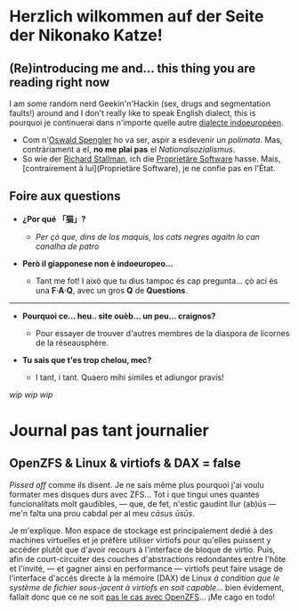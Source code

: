 # Herzlich wilkommen auf der Seite der Nikonako Katze!

## (Re)introducing me and… this thing you are reading right now

I am some random nerd Geekin'n'Hackin (sex, drugs and segmentation faults!)
around and I don't really like to speak English dialect, this is pourquoi je
continuerai dans n'importe quelle autre [dialecte
indoeuropéen](https://upload.wikimedia.org/wikipedia/commons/4/4f/IndoEuropeanTree.svg).

- Com n'[Oswald
  Spengler](https://en.wikipedia.org/w/index.php?title=Oswald_Spengler&oldid=1213605401)
  ho va ser, aspir a esdevenir un *polímata*. Mas, contràriament a el, **no me
  plai pas** el *Nationalsozialismus*.
- So wie der [Richard Stallman](https://de.wikipedia.org/wiki/Richard_Stallman),
  ich die [Proprietäre
  Software](https://de.wikipedia.org/wiki/Propriet%C3%A4re_Software) hasse.
  Mais, [contrairement à lui](Proprietäre Software), je ne confie pas en l'État.

## Foire aux questions

- **¿Por qué 「猫」?**
   - *Per çò que, dins de los maquis, los cats negres agaitn lo can canalha de
     patro*

- **Però il giapponese non è indoeuropeo…**
   - Tant me fot! I això que tu dius tampoc és cap pregunta… çò ací és una
     **F·A·Q**, avec un gros **Q** de **Questions**.

---

- **Pourquoi ce… heu.. site ouèb… un peu… craignos?**
   - Pour essayer de trouver d'autres membres de la diaspora de licornes de la
     réseausphère.

- **Tu sais que t'es trop chelou, mec?**
   - I tant, i tant. Quaero mihi similes et adiungor pravis!

*wip wip wip*

# Journal pas tant journalier

## OpenZFS & Linux & virtiofs & DAX = false 

_Pissed off_ comme ils disent. Je ne sais même plus pourquoi j'ai voulu formater
mes disques durs avec ZFS… Tot i que tingui unes quantes funcionalitats molt
gaudibles, — que, de fet, n'estic gaudint llur (ab)ús — me'n falta una prou
cabdal per al meu _cāsus ūsūs_.

Je m'explique. Mon espace de stockage est principalement dedié à des machines
virtuelles et je préfère utiliser virtiofs pour qu'elles puissent y accéder
plutôt que d'avoir recours à l'interface de bloque de virtio. Puis, afin de
court-circuiter des couches d'abstractions redondantes entre l'hôte et l'invité,
— et gagner ainsi en performance — virtiofs peut faire usage de l'interface
d'accés directe à la mémoire (DAX) de Linux _à condition que le système de
fichier sous-jacent à virtiofs en soit capable_… bien évidement, fallait donc
que ce ne soit [pas le cas avec
OpenZFS](https://github.com/openzfs/zfs/issues/9986)… ¡Me cago en todo!
